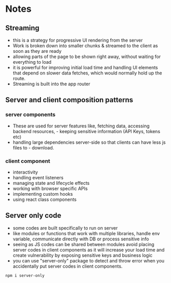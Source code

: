 # Notes

## Streaming

- this is a strategy for progressive UI rendering from the server
- Work is broken down into smaller chunks & streamed to the client as soon as they are ready
- allowing parts of the page to be shown right away, without waiting for everything to load
- it is powerful for improving initial load time and handling UI elements that depend on slower data fetches, which would normally hold up the route.
- Streaming is built into the app router

## Server and client composition  patterns

### server components

- These are used for server features like, fetching data, accessing backend resources, - keeping sensitive information (API Keys, tokens etc)
- handling large dependencies server-side so that clients can have less js files to - download.

### client component

- interactivity
- handling event listeners
- managing state and lifecycle effects
- working with browser specific APIs
- implementing custom hooks
- using react class components

## Server only code

- some codes are built specifically to run on server
- like modules or functions that work with multiple libraries, handle env variable, communicate directly with DB or process sensitive info
- seeing as JS codes can be shared between modules  avoid placing server codes in client components as it will increase your load time and create vulnerability by exposing sensitive keys and business logic
- you can use "server-only" package to detect and throw error when you accidentally put server codes in client components.

```bash
npm i server-only 
```
